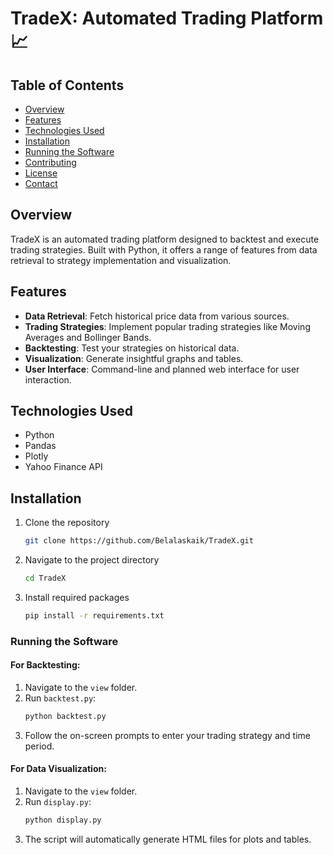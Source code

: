 # TradeX: Automated Trading Platform 📈



## Table of Contents

- [Overview](#overview)
- [Features](#features)
- [Technologies Used](#technologies-used)
- [Installation](#installation)
- [Running the Software](#running-the-software)
- [Contributing](#contributing)
- [License](#license)
- [Contact](#contact)

## Overview

TradeX is an automated trading platform designed to backtest and execute trading strategies. Built with Python, it offers a range of features from data retrieval to strategy implementation and visualization.

## Features

- **Data Retrieval**: Fetch historical price data from various sources.
- **Trading Strategies**: Implement popular trading strategies like Moving Averages and Bollinger Bands.
- **Backtesting**: Test your strategies on historical data.
- **Visualization**: Generate insightful graphs and tables.
- **User Interface**: Command-line and planned web interface for user interaction.

## Technologies Used

- Python
- Pandas
- Plotly
- Yahoo Finance API

## Installation

1. Clone the repository
    ```bash
    git clone https://github.com/Belalaskaik/TradeX.git
    ```
2. Navigate to the project directory
    ```bash
    cd TradeX
    ```
3. Install required packages
    ```bash
    pip install -r requirements.txt
    ```

### Running the Software

#### For Backtesting:
1. Navigate to the `view` folder.
2. Run `backtest.py`:
    ```bash
    python backtest.py
    ```
3. Follow the on-screen prompts to enter your trading strategy and time period.

#### For Data Visualization:
1. Navigate to the `view` folder.
2. Run `display.py`:
    ```bash
    python display.py
    ```
3. The script will automatically generate HTML files for plots and tables.

